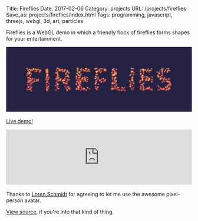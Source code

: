 Title: Fireflies
Date: 2017-02-06
Category: projects
URL: /projects/fireflies
Save_as: projects/fireflies/index.html
Tags: programming, javascript, threejs, webgl, 3d, art, particles

Fireflies is a WebGL demo in which a friendly flock of fireflies forms shapes
for your entertainment.

![fireflies title screen](/static/images/projects/fireflies/title.jpg)

<p class="text-center"><a class="btn btn-default btn-lg" href="/static/projects/fireflies">Live demo!</a></p>

<iframe id="vimeo-player" src="https://player.vimeo.com/video/202827845" width="100%" frameborder="0" webkitallowfullscreen mozallowfullscreen allowfullscreen></iframe>

Thanks to [Loren Schmidt][loren] for agreeing to let me use the awesome
pixel-person avatar.

[View source][source], if you're into that kind of thing.

<script>
var iframe = $('iframe#vimeo-player');

function handle_vid_click() {
    iframe.attr('src', $(this).find('[data-vid-src]').attr('data-vid-src') + '?autoplay=1');
}

function init_vimeo_picker() {
    // get every img with data-vid-src
    // get ref to iframe
    // create onclick for each img which sets iframe's src to data-vid-src
    var vidlinks = $('.vimeo-thumbnail');
    vidlinks.on('click', handle_vid_click);
}

init_vimeo_picker();

function set_vimeo_iframe_height() {
    iframe.attr('height', iframe.width() / (1280/720) );
}

document.addEventListener('DOMContentLoaded', set_vimeo_iframe_height);
window.addEventListener('resize', set_vimeo_iframe_height);
</script>

[demo]: /static/projects/fireflies
[source]: https://github.com/mwcz/fireflies/
[threejs]: http://threejs.org
[loren]: https://twitter.com/lorenschmidt
